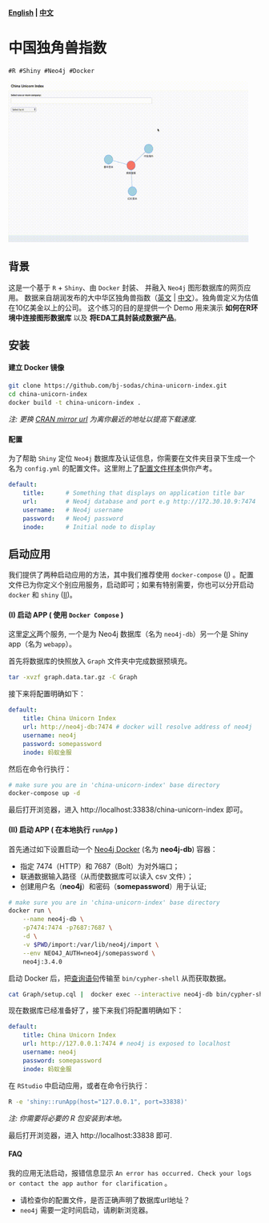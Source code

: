 **[English](README.md) | [中文](README_zh.md)**

# 中国独角兽指数

```
#R #Shiny #Neo4j #Docker
```

<img src="demo.gif" alt="drawing" width="480"/>

## 背景

这是一个基于 `R` + `Shiny`、由 `Docker` 封装、 并融入 `Neo4j` 图形数据库的网页应用。
数据来自胡润发布的大中华区独角兽指数（[英文](https://www.hurun.net/EN/HuList/Unilist?num=ZUDO23612EaU) |
[中文](http://www.hurun.net/CN/HuList/Unilist?num=ZUDO23612EaU)）。独角兽定义为估值在10亿美金以上的公司。
这个练习的目的是提供一个 Demo 用来演示 **如何在R环境中连接图形数据库** 以及 **将EDA工具封装成数据产品**。

## 安装

#### 建立 Docker 镜像

```bash
git clone https://github.com/bj-sodas/china-unicorn-index.git
cd china-unicorn-index
docker build -t china-unicorn-index .
```

*注: 更换 [CRAN mirror url](https://cran.r-project.org/mirrors.html) 为离你最近的地址以提高下载速度.*

#### 配置

为了帮助 `Shiny` 定位 `Neo4j` 数据库及认证信息，你需要在文件夹目录下生成一个名为 `config.yml` 的配置文件。这里附上了[配置文件样本](config.yml.sample)供你产考。

```yaml
default:
    title:      # Something that displays on application title bar
    url:        # Neo4j database and port e.g http://172.30.10.9:7474
    username:   # Neo4j username
    password:   # Neo4j password
    inode:      # Initial node to display
```

## 启动应用

我们提供了两种启动应用的方法，其中我们推荐使用 `docker-compose` ([I](#i-run-app--with-docker-compose-)) 。配置文件已为你定义个别应用服务，启动即可；如果有特别需要，你也可以分开启动 `docker` 和 `shiny` ([II](#ii-run-app--from-local-runapp-))。

#### (I) 启动 APP ( 使用 `Docker Compose` )

这里[定义](docker-compose.yml)两个服务, 一个是为 Neo4j 数据库（名为 `neo4j-db`）另一个是 Shiny app（名为 `webapp`）。


首先将数据库的快照放入 `Graph` 文件夹中完成数据预填充。

```bash
tar -xvzf graph.data.tar.gz -C Graph
```

接下来将配置明确如下：

```yaml
default:
    title: China Unicorn Index
    url: http://neo4j-db:7474 # docker will resolve address of neo4j
    username: neo4j
    password: somepassword
    inode: 蚂蚁金服
```

然后在命令行执行：

```bash
# make sure you are in 'china-unicorn-index' base directory
docker-compose up -d
```

最后打开浏览器，进入 http://localhost:33838/china-unicorn-index 即可。

#### (II) 启动 APP ( 在本地执行 `runApp` )


首先通过如下设置启动一个 [Neo4j Docker](https://hub.docker.com/_/neo4j) (名为 **neo4j-db**) 容器：

* 指定 7474（HTTP）和 7687（Bolt）为对外端口；
* 联通数据输入路径（从而使数据库可以读入 csv 文件）；
* 创建用户名（**neo4j**）和密码（**somepassword**）用于认证;

```bash
# make sure you are in 'china-unicorn-index' base directory
docker run \
    --name neo4j-db \
    -p7474:7474 -p7687:7687 \
    -d \
    -v $PWD/import:/var/lib/neo4j/import \
    --env NEO4J_AUTH=neo4j/somepassword \
    neo4j:3.4.0
```


启动 Docker 后，把[查询语句](Graph/setup.cql)传输至 `bin/cypher-shell` 从而获取数据。

```bash
cat Graph/setup.cql |  docker exec --interactive neo4j-db bin/cypher-shell -u neo4j -p somepassword
```

现在数据库已经准备好了，接下来我们将配置明确如下：

```yaml
default:
    title: China Unicorn Index
    url: http://127.0.0.1:7474 # neo4j is exposed to localhost
    username: neo4j
    password: somepassword
    inode: 蚂蚁金服
```

在 `RStudio` 中启动应用，或者在命令行执行：

```bash
R -e 'shiny::runApp(host="127.0.0.1", port=33838)'
```
*注: 你需要将必要的 R 包安装到本地。*

最后打开浏览器，进入 http://localhost:33838 即可.

#### FAQ

我的应用无法启动，报错信息显示 `An error has occurred. Check your logs or contact the app author for clarification` 。


* 请检查你的配置文件，是否正确声明了数据库url地址？
* `neo4j` 需要一定时间启动，请刷新浏览器。
